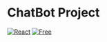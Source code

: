 # ChatBot Project

[![React](https://images.app.goo.gl/hx65YRKAFg95AwH78)](https://reactjs.org/)
[![Free](https://img.shields.io/badge/free_for_non_commercial_use-brightgreen)](#-license)

